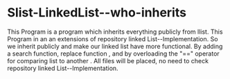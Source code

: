# Slist-LinkedList--who-inherits
This Program is a program which inherits everything publicly from llist. This Program in an an extensions of repository linked List--Implementation.  So we inherit publicly and make our linked list have more functional. By adding a search function, replace function , and by overloading the "==" operator for comparing list to another .
 All files will be placed, no need to check repository linked List--Implementation. 
